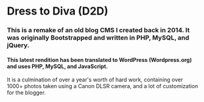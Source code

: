 # Dress to Diva (D2D)

### This is a remake of an old blog CMS I created back in 2014. It was originally Bootstrapped and written in PHP, MySQL, and jQuery.
#### This latest rendition has been translated to WordPress (Wordpress.org) and uses PHP, MySQL, and JavaScript.

It is a culmination of over a year's worth of hard work, containing over 1000+ photos taken using a Canon DLSR camera, and a lot of customization for the blogger.